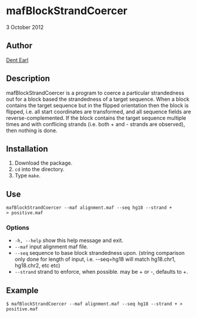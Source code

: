 # mafBlockStrandCoercer

3 October 2012

## Author
[Dent Earl](http://github.com/dentearl/)

## Description
mafBlockStrandCoercer is a program to coerce a particular strandedness out for a block based the strandedness of a target sequence. When a block contains the target sequence but in the flipped orientation then the block is flipped, i.e. all start coordinates are transformed, and all sequence fields are reverse-complemented. If the block contains the target sequence multiple times and with conflicing strands (i.e. both + and - strands are observed), then nothing is done.

## Installation
1. Download the package.
2. <code>cd</code> into the directory.
3. Type <code>make</code>.

## Use
<code>mafBlockStrandCoercer --maf alignment.maf --seq hg18 --strand + > positive.maf </code>

### Options
* <code>-h, --help</code>   show this help message and exit.
* <code>--maf</code>   input alignment maf file.
* <code>--seq</code>   sequence to base block strandedness upon. (string comparison only done for length of input, i.e. --seq=hg18 will match hg18.chr1, hg18.chr2, etc etc)
* <code>--strand</code>   strand to enforce, when possible. may be + or -, defaults to +.

## Example
    $ mafBlockStrandCoercer --maf alignment.maf --seq hg18 --strand + > positive.maf 

